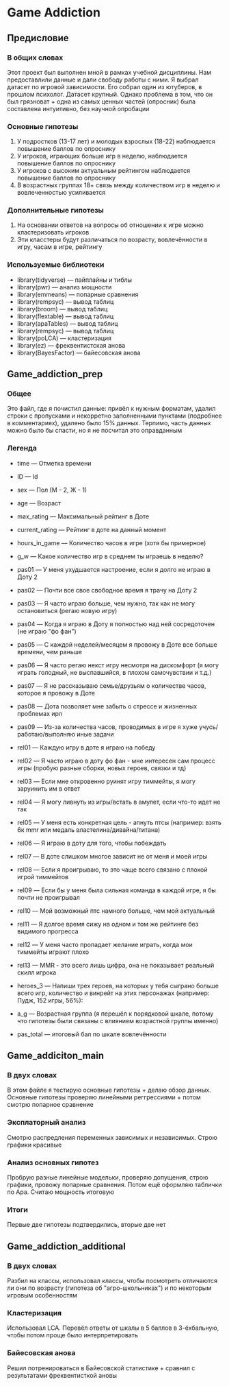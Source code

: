 # Game Addiction
## Предисловие
### В общих словах
Этот проект был выполнен мной в рамках учебной дисциплины. Нам предоставлили данные и дали свободу работы с ними. Я выбрал датасет по игровой зависимости. Его собрал один из ютуберов, в прошлом психолог. Датасет крупный. Однако проблема в том, что он был грязноват + одна из самых ценных частей (опросник) была составлена интуитивно, без научной опробации

### Основные гипотезы
1. У подростков (13-17 лет) и молодых взрослых (18-22) наблюдается повышение баллов по опроснику
2. У игроков, играющих больше игр в неделю, наблюдается повышение баллов по опроснику
3. У игроков с высоким актуальным рейтингом наблюдается повышение баллов по опроснику
4. В возрастных группах 18+ связь между количеством игр в неделю и вовлеченностью усиливается

### Дополнительные гипотезы
1. На основании ответов на вопросы об отношении к игре можно кластеризовать игроков
2. Эти класстеры будут различаться по возрасту, вовлечённости в игру, часам в игре, рейтингу

### Используемые библиотеки
- library(tidyverse) — пайплайны и тиблы 
- library(pwr) — анализ мощности
- library(emmeans) — попарные сравнения
- library(rempsyc) — вывод таблиц
- library(broom) — вывод таблиц
- library(flextable) — вывод таблиц
- library(apaTables) — вывод таблиц
- library(rempsyc) — вывод таблиц
- library(poLCA) — кластеризация
- library(ez) — фреквентистская анова
- library(BayesFactor) — байесовская анова

## Game_addiction_prep
### Общее
Это файл, где я почистил данные: привёл к нужным форматам, удалил строки с пропусками и некорретно заполненными пунктами (подробнее в комментариях), удалено было 15% данных. Терпимо, часть данных можно было бы спасти, но я не посчитал это оправданным

### Легенда
- time — Отметка времени
- ID — Id
- sex — Пол (М - 2, Ж - 1)
- age — Возраст
- max_rating — Максимальный рейтинг в Доте
- current_rating — Рейтинг в доте на данный момент
- hours_in_game — Количество часов в игре (хотя бы примерное)
- g_w — Какое количество игр в среднем ты играешь в неделю?

- pas01 — У меня ухудшается настроение, если я долго не играю в Доту 2
- pas02 — Почти все свое свободное время я трачу на Доту 2
- pas03 — Я часто играю больше, чем нужно, так как не могу остановиться (регаю новую игру)
- pas04 — Когда я играю в Доту я полностью над ней сосредоточен (не играю "фо фан")
- pas05 — С каждой неделей/месяцем я провожу в Доте все больше времени, чем раньше
- pas06 — Я часто регаю некст игру несмотря на дискомфорт (я могу играть голодный, не выспавшийся, в плохом самочувствии и т.д.)
- pas07 — Я не рассказываю семье/друзьям о количестве часов, которое я провожу в Доте
- pas08 — Дота позволяет мне забыть о стрессе и жизненных проблемах ирл
- pas09 — Из-за количества часов, проводимых в игре я хуже учусь/работаю/выполняю иные задачи

- rel01 — Каждую игру в доте я играю на победу
- rel02 — Я часто играю в доту фо фан - мне интересен сам процесс игры (пробую разные сборки, новых героев, связки и тд)
- rel03 — Если мне откровенно руинят игру тиммейты, я могу заруинить им в ответ
- rel04 — Я могу ливнуть из игры/встать в амулет, если что-то идет не так
- rel05 — У меня есть конкретная цель - апнуть птсы (например: взять 6к mmr или медаль властелина/дивайна/титана)
- rel06 — Я играю в доту для того, чтобы побеждать
- rel07 — В доте слишком многое зависит не от меня и моей игры
- rel08 — Если я проигрываю, то это чаще всего связано с плохой игрой тиммейтов
- rel09 — Если бы у меня была сильная команда в каждой игре, я бы почти не проигрывал
- rel10 — Мой возможный птс намного больше, чем мой актуальный
- rel11 — Я долгое время сижу на одном и том же рейтинге без видимого прогресса
- rel12 — У меня часто пропадает желание играть, когда мои тиммейты играют плохо
- rel13 — MMR - это всего лишь цифра, она не показывает реальный скилл игрока

- heroes_3 — Напиши трех героев, на которых у тебя сыграно больше всего игр, количество и винрейт на этих персонажах (например: Пудж, 152 игры, 56%):

- a_g — Возрастная группа (я перешёл к порядковой шкале, потому что гипотезы были связаны с влиянием возрастной группы именно)
- pas_total — итоговый бал по шкале вовлечённости

## Game_addiciton_main

### В двух словах
В этом файле я тестирую основные гипотезы + делаю обзор данных. Основные гипотезы проверяю линейными реггрессиями + потом смотрю попарное сравнение

### Эксплаторный анализ
Смотрю распредления переменных зависимых и независимых. Строю графики красивые

### Анализ основных гипотез
Пробрую разные линейные модельки, проверяю допущения, строю графики, провожу попарные сравнения. Потом ещё оформляю таблички по Apa. Считаю мощность итоговую

### Итоги
Первые две гипотезы подтвердились, вторые две нет

## Game_addiction_additional

### В двух словах
Разбил на классы, использовал классы, чтобы посмотреть отличаются ли они по возрасту (гипотеза об "агро-школьниках") и по некоторым игровым особенностям

### Кластеризация
Использовал LCA. Перевёл ответы от шкалы в 5 баллов в 3-ёхбальную, чтобы потом проще было интерпретировать

### Байесовская анова
Решил потренироваться в Байесовской статистике + сравнил с результатами фреквентисткой ановы
